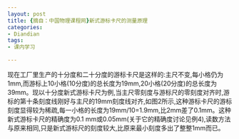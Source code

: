 ```yaml
---
layout: post
title: {摘自：中国物理课程网}新式游标卡尺的测量原理
categories:
- Diandian
tags:
- 课内学习

---
```

现在工厂里生产的十分度和二十分度的游标卡尺是这样的:主尺不变,每小格仍为1mm,而游标上10小格(10分度)的总长度为19mm,20小格(20分度)的总长度为39mm。现以十分度新式游标卡尺为例,当主尺零刻度与游标尺的零刻度对齐时,游标的第十条刻度线刚好与主尺的19mm刻度线对齐,如图2所示,这种游标卡尺的游标刻度显得较为稀疏,每一小格的长度为19mm/10=1.9mm,比2mm差了0.1mm。这种新式游标卡尺的精确度为0.1 mm或0.05mm(关于它的精确度讨论见例4),读数方法与原来相同,只是新式游标尺的刻度较大,比原来最小刻度多出了整整1mm而已。